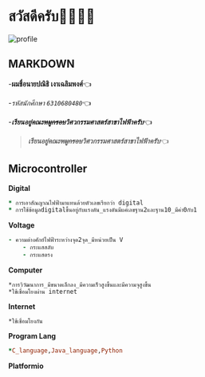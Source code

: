 # สวัสดีครับ:wave::wave::wave::wave:
![profile](https://scontent.fbkk5-3.fna.fbcdn.net/v/t39.30808-6/269602600_1515913618794588_3594087686176263836_n.jpg?_nc_cat=105&ccb=1-5&_nc_sid=09cbfe&_nc_eui2=AeGUfpzmuKDPdnZpZ6WRGMGZ_wGIXvV0szP_AYhe9XSzM08fjSKryCPJlJdBMEKv5_nulRO7lLN_7q89IS6C9Xjc&_nc_ohc=JEnEues0oBQAX-G-Vzg&_nc_ht=scontent.fbkk5-3.fna&oh=00_AT_xUJFCjSbp_wyZlfb99fv4e2DeDeI6QSqCW7Grg8pwPQ&oe=62087264)
## MARKDOWN
-**ผมชื่อนายปณิธิ เงาเฉลิมพงศ์**:point_left:

-*รหัสนักศึกษา `6310680480`*:point_left:

-***เรียนอยู่คณะ~~หมูกรอบ~~วิศวกรรมศาสตร์สาขาไฟฟ้าครับ***:point_left:

>***เรียนอยู่คณะ~~หมูกรอบ~~วิศวกรรมศาสตร์สาขาไฟฟ้าครับ***:point_left:

## Microcontroller
**Digital**
```ruby
* การเอาสัณญาณไฟฟ้ามาแทนด้วยตัวเลขเรียกว่า digital
* การใช้ข้อมูลdigitalขึ้นอยู่กับแรงดัน_แรงดันมีแค่เลขฐาน2และฐาน10_มีค่า0กับ1
```
**Voltage**
```ruby
- ความต่างศักย์ไฟฟ้าระหว่างจุด2จุด_มีหน่วยเป็น V
    - กระแสสลับ
    - กระแสตรง
```
**Computer**
```
*การวิวัฒนาการ_มีขนาดเล็กลง_มีความเร็วสูงขึ้นและมีความจุสูงขึ้น
*ใช้เชื่อมโยงผ่าน internet
```
**Internet**
```
*ใช้เชื่อมโยงกัน
```
**Program Lang**
```ruby
*C_language,Java_language,Python
```
**Platformio**

